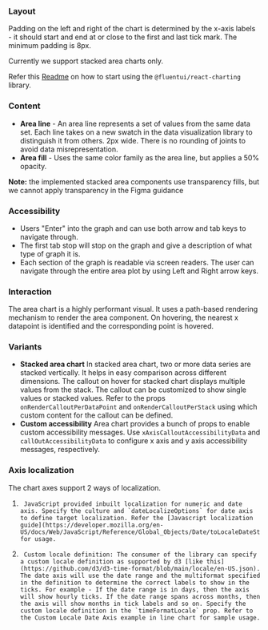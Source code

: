 ### Layout

Padding on the left and right of the chart is determined by the x-axis labels - it should start and end at or close to the first and last tick mark. The minimum padding is 8px.

Currently we support stacked area charts only.

Refer this [Readme](https://github.com/microsoft/fluentui/blob/master/packages/react-charting/README.md) on how to start using the `@fluentui/react-charting` library.

### Content

- **Area line** - An area line represents a set of values from the same data set. Each line takes on a new swatch in the data visualization library to distinguish it from others. 2px wide. There is no rounding of joints to avoid data misrepresentation.
- **Area fill** - Uses the same color family as the area line, but applies a 50% opacity.

**Note:** the implemented stacked area components use transparency fills, but we cannot apply transparency in the Figma guidance

### Accessibility

- Users "Enter" into the graph and can use both arrow and tab keys to navigate through.
- The first tab stop will stop on the graph and give a description of what type of graph it is.
- Each section of the graph is readable via screen readers. The user can navigate through the entire area plot by using Left and Right arrow keys.

### Interaction

The area chart is a highly performant visual. It uses a path-based rendering mechanism to render the area component. On hovering, the nearest x datapoint is identified and the corresponding point is hovered.

### Variants

- **Stacked area chart**
  In stacked area chart, two or more data series are stacked vertically. It helps in easy comparison across different dimensions. The callout on hover for stacked chart displays multiple values from the stack. The callout can be customized to show single values or stacked values. Refer to the props `onRenderCalloutPerDataPoint` and `onRenderCalloutPerStack` using which custom content for the callout can be defined.
- **Custom accessibility**
  Area chart provides a bunch of props to enable custom accessibility messages. Use `xAxisCalloutAccessibilityData` and `callOutAccessibilityData` to configure x axis and y axis accessibility messages, respectively.

### Axis localization

The chart axes support 2 ways of localization.

1.      JavaScript provided inbuilt localization for numeric and date axis. Specify the culture and `dateLocalizeOptions` for date axis to define target localization. Refer the [Javascript localization guide](https://developer.mozilla.org/en-US/docs/Web/JavaScript/Reference/Global_Objects/Date/toLocaleDateString) for usage.
2.      Custom locale definition: The consumer of the library can specify a custom locale definition as supported by d3 [like this](https://github.com/d3/d3-time-format/blob/main/locale/en-US.json). The date axis will use the date range and the multiformat specified in the definition to determine the correct labels to show in the ticks. For example - If the date range is in days, then the axis will show hourly ticks. If the date range spans across months, then the axis will show months in tick labels and so on. Specify the custom locale definition in the `timeFormatLocale` prop. Refer to the Custom Locale Date Axis example in line chart for sample usage.
